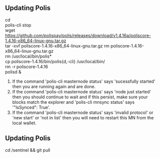 ## Updating Polis

cd  
polis-cli stop  
wget https://github.com/polispay/polis/releases/download/v1.4.16a/poliscore-1.4.16-x86_64-linux-gnu.tar.gz  
tar -xvf poliscore-1.4.16-x86_64-linux-gnu.tar.gz 
rm poliscore-1.4.16-x86_64-linux-gnu.tar.gz  
rm /usr/local/bin/polis*  
cp poliscore-1.4.16/bin/polis{d,-cli} /usr/local/bin/  
rm -r poliscore-1.4.16  
polisd &  

1. If the command 'polis-cli masternode status' says 'sucessfully started' then you are running again and are done.  
2. If the command 'polis-cli masternode status' says 'node just started' then you should continue to wait and if this persist, make sure your blocks match the explorer and 'polis-cli mnsync status' says '"IsSynced": True'.  
3. If the command 'polis-cli masternode status' says 'invalid protocol' or 'new start' or 'not in list' then you will need to restart this MN from the local wallet.  

## Updating Polis
cd /sentinel && git pull  
